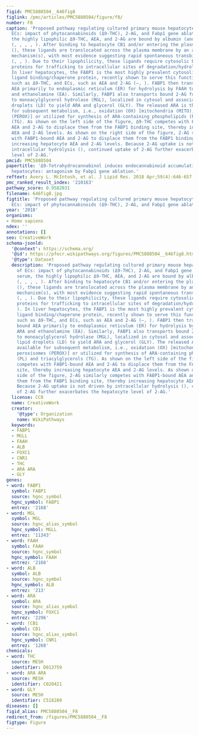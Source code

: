 ```yaml
---
figid: PMC5880504__646fig8
figlink: /pmc/articles/PMC5880504/figure/f8/
number: F8
caption: 'Proposed pathway regulating cultured primary mouse hepatocyte levels of
  ECs: impact of phytocannabinoids (Δ9-THC), 2-AG, and Fabp1 gene ablation. In serum,
  the highly lipophilic Δ9-THC, AEA, and 2-AG are bound by albumin (and lipoproteins)
  (, , , , ). After binding to hepatocyte CB1 and/or entering the plasma membrane
  (), these ligands are translocated across the plasma membrane by an as yet unknown
  mechanism(s), with most evidence suggesting rapid spontaneous transbilayer migration
  (, , ). Due to their lipophilicity, these ligands require cytosolic binding/chaperone
  proteins for trafficking to intracellular sites of degradation/hydrolysis (, , ).
  In liver hepatocytes, the FABP1 is the most highly prevalent cytosolic lipophilic
  ligand binding/chaperone protein, recently shown to serve this function for phytocannabinoids,
  such as Δ9-THC, and ECs, such as AEA and 2-AG (–, ). FABP1 then transports the bound
  AEA primarily to endoplasmic reticulum (ER) for hydrolysis by FAAH to yield ARA
  and ethanolamine (EA). Similarly, FABP1 also transports bound 2-AG for targeting
  to monoacylglycerol hydrolase (MGL), localized in cytosol and associated with lipid
  droplets (LD) to yield ARA and glycerol (GLY). The released ARA is then available
  for subsequent metabolism, i.e., oxidation (OX) [mitochondria (MITO), peroxisomes
  (PEROX)] or utilized for synthesis of ARA-containing phospholipids (PL) and triacylglycerols
  (TG). As shown on the left side of the figure, Δ9-THC competes with FABP1-bound
  AEA and 2-AG to displace them from the FABP1 binding site, thereby increasing hepatocyte
  AEA and 2-AG levels. As shown on the right side of the figure, 2-AG similarly competes
  with FABP1-bound AEA and 2-AG to displace them from the FABP1 binding site, thereby
  increasing hepatocyte AEA and 2-AG levels. Because 2-AG uptake is not driven by
  intracellular hydrolysis (), continued uptake of 2-AG further exacerbates the hepatocyte
  level of 2-AG.'
pmcid: PMC5880504
papertitle: 'Δ9-Tetrahydrocannabinol induces endocannabinoid accumulation in mouse
  hepatocytes: antagonism by Fabp1 gene ablation.'
reftext: Avery L. McIntosh, et al. J Lipid Res. 2018 Apr;59(4):646-657.
pmc_ranked_result_index: '210163'
pathway_score: 0.9582031
filename: 646fig8.jpg
figtitle: 'Proposed pathway regulating cultured primary mouse hepatocyte levels of
  ECs: impact of phytocannabinoids (Δ9-THC), 2-AG, and Fabp1 gene ablation'
year: '2018'
organisms:
- Homo sapiens
ndex: ''
annotations: []
seo: CreativeWork
schema-jsonld:
  '@context': https://schema.org/
  '@id': https://pfocr.wikipathways.org/figures/PMC5880504__646fig8.html
  '@type': Dataset
  description: 'Proposed pathway regulating cultured primary mouse hepatocyte levels
    of ECs: impact of phytocannabinoids (Δ9-THC), 2-AG, and Fabp1 gene ablation. In
    serum, the highly lipophilic Δ9-THC, AEA, and 2-AG are bound by albumin (and lipoproteins)
    (, , , , ). After binding to hepatocyte CB1 and/or entering the plasma membrane
    (), these ligands are translocated across the plasma membrane by an as yet unknown
    mechanism(s), with most evidence suggesting rapid spontaneous transbilayer migration
    (, , ). Due to their lipophilicity, these ligands require cytosolic binding/chaperone
    proteins for trafficking to intracellular sites of degradation/hydrolysis (, ,
    ). In liver hepatocytes, the FABP1 is the most highly prevalent cytosolic lipophilic
    ligand binding/chaperone protein, recently shown to serve this function for phytocannabinoids,
    such as Δ9-THC, and ECs, such as AEA and 2-AG (–, ). FABP1 then transports the
    bound AEA primarily to endoplasmic reticulum (ER) for hydrolysis by FAAH to yield
    ARA and ethanolamine (EA). Similarly, FABP1 also transports bound 2-AG for targeting
    to monoacylglycerol hydrolase (MGL), localized in cytosol and associated with
    lipid droplets (LD) to yield ARA and glycerol (GLY). The released ARA is then
    available for subsequent metabolism, i.e., oxidation (OX) [mitochondria (MITO),
    peroxisomes (PEROX)] or utilized for synthesis of ARA-containing phospholipids
    (PL) and triacylglycerols (TG). As shown on the left side of the figure, Δ9-THC
    competes with FABP1-bound AEA and 2-AG to displace them from the FABP1 binding
    site, thereby increasing hepatocyte AEA and 2-AG levels. As shown on the right
    side of the figure, 2-AG similarly competes with FABP1-bound AEA and 2-AG to displace
    them from the FABP1 binding site, thereby increasing hepatocyte AEA and 2-AG levels.
    Because 2-AG uptake is not driven by intracellular hydrolysis (), continued uptake
    of 2-AG further exacerbates the hepatocyte level of 2-AG.'
  license: CC0
  name: CreativeWork
  creator:
    '@type': Organization
    name: WikiPathways
  keywords:
  - FABP1
  - MGLL
  - FAAH
  - ALB
  - FOXC1
  - CNR1
  - THC
  - ARA ARA
  - GLY
genes:
- word: FABP1
  symbol: FABP1
  source: hgnc_symbol
  hgnc_symbol: FABP1
  entrez: '2168'
- word: MGL
  symbol: MGL
  source: hgnc_alias_symbol
  hgnc_symbol: MGLL
  entrez: '11343'
- word: FAAH
  symbol: FAAH
  source: hgnc_symbol
  hgnc_symbol: FAAH
  entrez: '2166'
- word: ALB
  symbol: ALB
  source: hgnc_symbol
  hgnc_symbol: ALB
  entrez: '213'
- word: ARA
  symbol: ARA
  source: hgnc_alias_symbol
  hgnc_symbol: FOXC1
  entrez: '2296'
- word: (CB1
  symbol: CB1
  source: hgnc_alias_symbol
  hgnc_symbol: CNR1
  entrez: '1268'
chemicals:
- word: THC
  source: MESH
  identifier: D013759
- word: ARA ARA
  source: MESH
  identifier: C028421
- word: GLY
  source: MESH
  identifier: C518289
diseases: []
figid_alias: PMC5880504__F8
redirect_from: /figures/PMC5880504__F8
figtype: Figure
---
```

